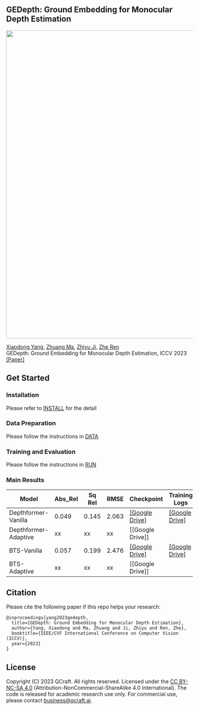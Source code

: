 ## GEDepth: Ground Embedding for Monocular Depth Estimation
<p align='left'>
  <img src='docs/example.gif' width='830'/>
</p>

[Xiaodong Yang](https://xiaodongyang.org/), [Zhuang Ma](), [Zhiyu Ji](https://github.com/RobinhoodKi), [Zhe Ren]() <br>
GEDepth: Ground Embedding for Monocular Depth Estimation, ICCV 2023 <br>
[[Paper]]() 

## Get Started
### Installation
Please refer to [INSTALL](docs/install.md) for the detail

### Data Preparation 

Please follow the instructions in [DATA](docs/DATA.md)


### Training and Evaluation

Please follow the instructions in [RUN](docs/RUN.md)



### Main Results

| Model |  Abs_Rel | Sq Rel |  RMSE | Checkpoint | Training Logs 
| ------| -----| ------- | ------ | -------------| --|
 | Depthformer-Vanilla | 0.049 | 0.145	| 2.063| [[Google Drive]](https://drive.google.com/drive/folders/1agPt7Nwecj3oX3S8WmF6wvxfDFddJSBA) | [[Google Drive]](https://drive.google.com/file/d/1faZ2_STjzlgfZB06EZ-_FpCjjd6_1FwN/view?usp=drive_link)
| Depthformer-Adaptive| xx | xx| xx|[[Google Drive]]
| BTS-Vanilla| 0.057 | 0.199| 2.476|[[Google Drive]](https://drive.google.com/drive/folders/1agPt7Nwecj3oX3S8WmF6wvxfDFddJSBA) | [[Google Drive]](https://drive.google.com/file/d/1vw_n4uAjHknEKpkXujfYpa2FYtqz-yv9/view?usp=drive_link)
| BTS-Adaptive| xx | xx| xx| [[Google Drive]]




## Citation
 Please cite the following paper if this repo helps your research:
```
@inproceedings{yang2023gedepth,
  title={GEDepth: Ground Embedding for Monocular Depth Estimation},
  author={Yang, Xiaodong and Ma, Zhuang and Ji, Zhiyu and Ren, Zhe},
  booktitle={IEEE/CVF International Conference on Computer Vision (ICCV)},
  year={2023}
}
```

## License
Copyright (C) 2023 QCraft. All rights reserved. Licensed under the [CC BY-NC-SA 4.0](https://creativecommons.org/licenses/by-nc-sa/4.0/legalcode) (Attribution-NonCommercial-ShareAlike 4.0 International). The code is released for academic research use only. For commercial use, please contact [business@qcraft.ai](business@qcraft.ai).